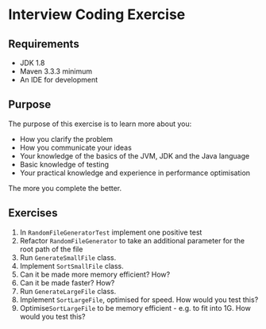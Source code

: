 # Interview Coding Exercise

## Requirements

* JDK 1.8
* Maven 3.3.3 minimum
* An IDE for development

## Purpose

The purpose of this exercise is to learn more about you:

* How you clarify the problem
* How you communicate your ideas
* Your knowledge of the basics of the JVM, JDK and the Java language
* Basic knowledge of testing
* Your practical knowledge and experience in performance optimisation

The more you complete the better.

## Exercises

1. In `RandomFileGeneratorTest` implement one positive test
2. Refactor `RandomFileGenerator` to take an additional parameter for the root path of the file
3. Run `GenerateSmallFile` class.
3. Implement `SortSmallFile` class.
4. Can it be made more memory efficient? How?
5. Can it be made faster? How?
6. Run `GenerateLargeFile` class.
7. Implement `SortLargeFile`, optimised for speed. How would you test this?
8. Optimise`SortLargeFile` to be memory efficient - e.g. to fit into 1G. How would you test this?

